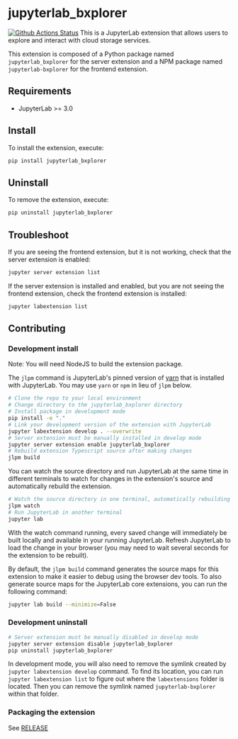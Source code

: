 # jupyterlab_bxplorer

[![Github Actions Status](git@github.com:Navteca/jupyterlab-bxplorer.git/workflows/Build/badge.svg)](git@github.com:Navteca/jupyterlab-bxplorer.git/actions/workflows/build.yml)
This is a JupyterLab extension that allows users to explore and interact with cloud storage services.

This extension is composed of a Python package named `jupyterlab_bxplorer`
for the server extension and a NPM package named `jupyterlab-bxplorer`
for the frontend extension.

## Requirements

- JupyterLab >= 3.0

## Install

To install the extension, execute:

```bash
pip install jupyterlab_bxplorer
```

## Uninstall

To remove the extension, execute:

```bash
pip uninstall jupyterlab_bxplorer
```

## Troubleshoot

If you are seeing the frontend extension, but it is not working, check
that the server extension is enabled:

```bash
jupyter server extension list
```

If the server extension is installed and enabled, but you are not seeing
the frontend extension, check the frontend extension is installed:

```bash
jupyter labextension list
```

## Contributing

### Development install

Note: You will need NodeJS to build the extension package.

The `jlpm` command is JupyterLab's pinned version of
[yarn](https://yarnpkg.com/) that is installed with JupyterLab. You may use
`yarn` or `npm` in lieu of `jlpm` below.

```bash
# Clone the repo to your local environment
# Change directory to the jupyterlab_bxplorer directory
# Install package in development mode
pip install -e "."
# Link your development version of the extension with JupyterLab
jupyter labextension develop . --overwrite
# Server extension must be manually installed in develop mode
jupyter server extension enable jupyterlab_bxplorer
# Rebuild extension Typescript source after making changes
jlpm build
```

You can watch the source directory and run JupyterLab at the same time in different terminals to watch for changes in the extension's source and automatically rebuild the extension.

```bash
# Watch the source directory in one terminal, automatically rebuilding when needed
jlpm watch
# Run JupyterLab in another terminal
jupyter lab
```

With the watch command running, every saved change will immediately be built locally and available in your running JupyterLab. Refresh JupyterLab to load the change in your browser (you may need to wait several seconds for the extension to be rebuilt).

By default, the `jlpm build` command generates the source maps for this extension to make it easier to debug using the browser dev tools. To also generate source maps for the JupyterLab core extensions, you can run the following command:

```bash
jupyter lab build --minimize=False
```

### Development uninstall

```bash
# Server extension must be manually disabled in develop mode
jupyter server extension disable jupyterlab_bxplorer
pip uninstall jupyterlab_bxplorer
```

In development mode, you will also need to remove the symlink created by `jupyter labextension develop`
command. To find its location, you can run `jupyter labextension list` to figure out where the `labextensions`
folder is located. Then you can remove the symlink named `jupyterlab-bxplorer` within that folder.

### Packaging the extension

See [RELEASE](RELEASE.md)

